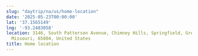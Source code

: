 ```yaml
---
slug: "daytrip/na/us/home-location"
date: '2025-05-23T00:00:00'
lat: '37.1565149'
lng: '-93.2483058'
location: 3146, South Patterson Avenue, Chimney Hills, Springfield, Greene County,
  Missouri, 65804, United States
title: Home location
---
```



